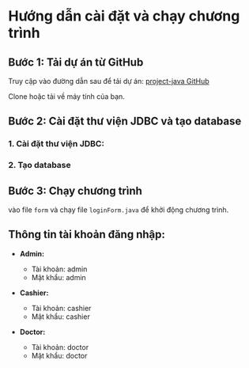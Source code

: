 # Hướng dẫn cài đặt và chạy chương trình

## Bước 1: Tải dự án từ GitHub

Truy cập vào đường dẫn sau để tải dự án: [project-java GitHub](https://github.com/tienSolo9/project-java.git)

Clone hoặc tải về máy tính của bạn.

## Bước 2: Cài đặt thư viện JDBC và tạo database

### 1. Cài đặt thư viện JDBC:

### 2. Tạo database

## Bước 3: Chạy chương trình

vào file  `form` và chạy file `loginForm.java` để khởi động chương trình.

## Thông tin tài khoản đăng nhập:

- **Admin:**
  - Tài khoản: admin  
  - Mật khẩu: admin

- **Cashier:**
  - Tài khoản: cashier
  - Mật khẩu: cashier

- **Doctor:**
  - Tài khoản: doctor  
  - Mật khẩu: doctor


